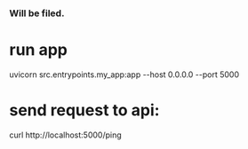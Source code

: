 ### Will be filed.
# run app
uvicorn src.entrypoints.my_app:app --host 0.0.0.0 --port 5000
# send request to api:
curl http://localhost:5000/ping 
